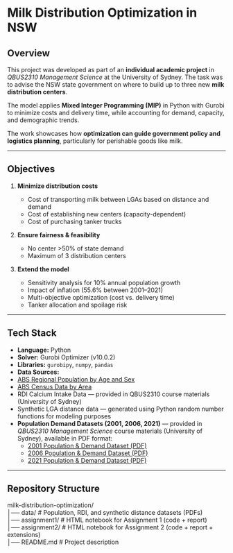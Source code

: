 # Milk Distribution Optimization in NSW

## Overview  
This project was developed as part of an **individual academic project** in *QBUS2310 Management Science* at the University of Sydney. The task was to advise the NSW state government on where to build up to three new **milk distribution centers**.  

The model applies **Mixed Integer Programming (MIP)** in Python with Gurobi to minimize costs and delivery time, while accounting for demand, capacity, and demographic trends.  

The work showcases how **optimization can guide government policy and logistics planning**, particularly for perishable goods like milk.

---

## Objectives  
1. **Minimize distribution costs**  
   - Cost of transporting milk between LGAs based on distance and demand  
   - Cost of establishing new centers (capacity-dependent)  
   - Cost of purchasing tanker trucks  

2. **Ensure fairness & feasibility**  
   - No center >50% of state demand  
   - Maximum of 3 distribution centers  

3. **Extend the model**  
   - Sensitivity analysis for 10% annual population growth  
   - Impact of inflation (55.6% between 2001–2021)  
   - Multi-objective optimization (cost vs. delivery time)  
   - Tanker allocation and spoilage risk  

---

## Tech Stack  
- **Language:** Python  
- **Solver:** Gurobi Optimizer (v10.0.2)  
- **Libraries:** `gurobipy`, `numpy`, `pandas`  
- **Data Sources:** 
- [ABS Regional Population by Age and Sex](https://www.abs.gov.au/statistics/people/population/regional-population-age-and-sex/latest-release#data-downloads)  
- [ABS Census Data by Area](https://www.abs.gov.au/census/find-census-data/search-by-area?opendocument&navpos=220)  
- RDI Calcium Intake Data — provided in QBUS2310 course materials (University of Sydney)  
- Synthetic LGA distance data — generated using Python random number functions for modeling purposes  
- **Population Demand Datasets (2001, 2006, 2021)** — provided in *QBUS2310 Management Science* course materials (University of Sydney), available in PDF format: 
  - [2001 Population & Demand Dataset (PDF)](./data/population_demand_2001.pdf)  
  - [2006 Population & Demand Dataset (PDF)](./data/population_demand_2006.pdf)  
  - [2021 Population & Demand Dataset (PDF)](./data/population_demand_2021.pdf)  

---

## Repository Structure  
milk-distribution-optimization/  
│── data/               # Population, RDI, and synthetic distance datasets (PDFs)  
│── assignment1/        # HTML notebook for Assignment 1 (code + report)  
│── assignment2/        # HTML notebook for Assignment 2 (code + report + extensions)  
│── README.md           # Project description  


